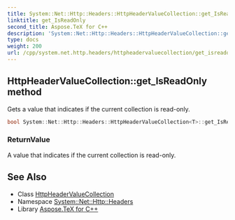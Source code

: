 ```yaml
---
title: System::Net::Http::Headers::HttpHeaderValueCollection::get_IsReadOnly method
linktitle: get_IsReadOnly
second_title: Aspose.TeX for C++
description: 'System::Net::Http::Headers::HttpHeaderValueCollection::get_IsReadOnly method. Gets a value that indicates if the current collection is read-only in C++.'
type: docs
weight: 200
url: /cpp/system.net.http.headers/httpheadervaluecollection/get_isreadonly/
---
```

## HttpHeaderValueCollection::get_IsReadOnly method


Gets a value that indicates if the current collection is read-only.

```cpp
bool System::Net::Http::Headers::HttpHeaderValueCollection<T>::get_IsReadOnly()
```


### ReturnValue

A value that indicates if the current collection is read-only.

## See Also

* Class [HttpHeaderValueCollection](../)
* Namespace [System::Net::Http::Headers](../../)
* Library [Aspose.TeX for C++](../../../)
